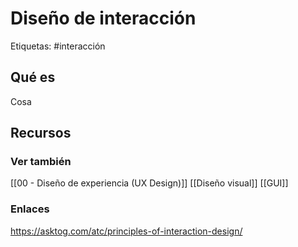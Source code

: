 # Diseño de interacción
Etiquetas: #interacción

## Qué es
Cosa

## Recursos
### Ver también
[[00 - Diseño de experiencia (UX Design)]]
[[Diseño visual]]
[[GUI]]

### Enlaces
https://asktog.com/atc/principles-of-interaction-design/